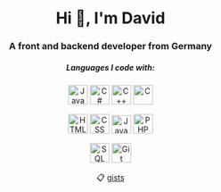 <h1 align="center">Hi 👋, I'm David</h1>
<h3 align="center">A front and backend developer from Germany</h3>

<h5 align="center" color="gray">Languages I code with:</h3>
<p align="center">
<a title="Java"><img width="35px" height="35px" src="https://devlog.wiki/img/java.svg" alt="Java" loading="lazy"></a>
<a title="C#"><img width="35px" height="35px" src="https://devlog.wiki/img/csharp.svg" alt="C#" loading="lazy"></a>
<a title="C++"><img width="35px" height="35px" src="https://devlog.wiki/img/cplusplus.svg" alt="C++" loading="lazy"></a>
<a title="C"><img width="35px" height="35px" src="https://devlog.wiki/img/c.svg" alt="C" loading="lazy"></a>
</p>

<p align="center">
<a title="HTML"><img width="35px" height="35px" src="https://devlog.wiki/img/html.svg" alt="HTML" loading="lazy"></a>
<a title="CSS"><img width="35px" height="35px" src="https://devlog.wiki/img/css.svg" alt="CSS" loading="lazy"></a>
<a title="JavaScript"><img width="35px" height="33px" src="https://devlog.wiki/img/javascript.svg" alt="JavaScript" loading="lazy"></a>
<a title="PHP"><img width="35px" height="35px" src="https://devlog.wiki/img/php.svg" alt="PHP" loading="lazy"></a>
</p>

<p align="center">
<a title="SQL"><img width="35px" height="35px" src="https://devlog.wiki/img/sql.svg" alt="SQL" loading="lazy"></a>
<a title="Git"><img width="35px" height="35px" src="https://devlog.wiki/img/git.svg" alt="Git" loading="lazy"></a>
<!--a title="Linux"><img width="35px" height="35px" src="https://devlog.wiki/img/linux.svg" alt="Linux" loading="lazy"></a-->
</p>

<p align="center">📋 <a href="https://gist.github.com/becauseimdavid">gists</a></p>
